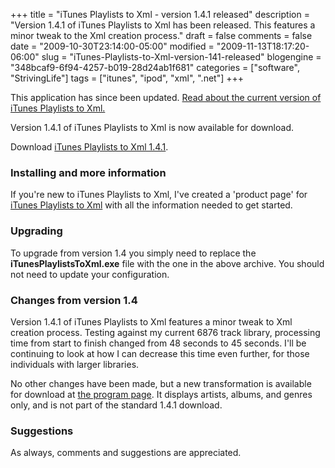 +++
title = "iTunes Playlists to Xml - version 1.4.1 released"
description = "Version 1.4.1 of iTunes Playlists to Xml has been released. This features a minor tweak to the Xml creation process."
draft = false
comments = false
date = "2009-10-30T23:14:00-05:00"
modified = "2009-11-13T18:17:20-06:00"
slug = "iTunes-Playlists-to-Xml-version-141-released"
blogengine = "348bcaf9-6f94-4257-b019-28d24ab1f681"
categories = ["software", "StrivingLife"]
tags = ["itunes", "ipod", "xml", ".net"]
+++

<div class="warning">
<p>This application has since been updated. <a href="http://jamesrskemp.com/apps/iTunesPlaylists2Xml/">Read about the current version of iTunes Playlists to Xml.</a></p>
</div>
<p>Version 1.4.1 of iTunes Playlists to Xml is now available for download.</p>
<p>Download <a rel="external download" href="http://jamesrskemp.com/applications/iTunesPlaylistsToXml_1.4.1.zip">iTunes Playlists to Xml 1.4.1</a>.</p>
<h3>Installing and more information</h3>
<p>If you're new to iTunes Playlists to Xml, I've created a 'product page' for <a rel="external" href="http://jamesrskemp.com/apps/iTunesPlaylists2Xml/">iTunes Playlists to Xml</a> with all the information needed to get started.</p>
<h3>Upgrading</h3>
<p>To upgrade from version 1.4 you simply need to replace the <strong>iTunesPlaylistsToXml.exe</strong> file with the one in the above archive. You should not need to update your configuration.</p>
<h3>Changes from version 1.4</h3>
<p>Version 1.4.1 of iTunes Playlists to Xml features a minor tweak to Xml creation process. Testing against my current 6876 track library, processing time from start to finish changed from 48 seconds to 45 seconds. I'll be continuing to look at how I can decrease this time even further, for those individuals with larger libraries.</p>
<p>No other changes have been made, but a new transformation is available for download at <a href="http://jamesrskemp.com/apps/iTunesPlaylists2Xml/">the program page</a>. It displays artists, albums, and genres only, and is not part of the standard 1.4.1 download.</p>
<h3>Suggestions</h3>
<p>As always, comments and suggestions are appreciated.</p>
